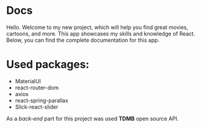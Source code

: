 # Docs

Hello. Welcome to my new project, which will help you find great movies, cartoons, and more. This app showcases my skills and knowledge of React. Below, you can find the complete documentation for this app.

# Used packages:

- MaterialUI
- react-router-dom
- axios
- react-spring-parallax
- Slick-react-slider

As a *back-end* part for this project was used **TDMB** open source API.
